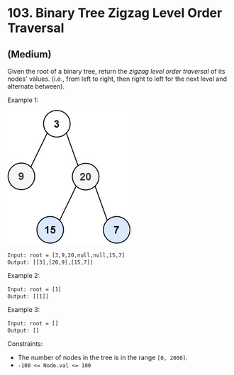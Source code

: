 # 103. Binary Tree Zigzag Level Order Traversal
## (Medium)

Given the root of a binary tree, return the *zigzag level order traversal* of its nodes' values. (i.e., from left to right, then right to left for the next level and alternate between).

 

Example 1:

![alt text](image.png)

```
Input: root = [3,9,20,null,null,15,7]
Output: [[3],[20,9],[15,7]]
```

Example 2:

```
Input: root = [1]
Output: [[1]]
```

Example 3:

```
Input: root = []
Output: []
```

Constraints:

- The number of nodes in the tree is in the range `[0, 2000]`.
- `-100 <= Node.val <= 100`